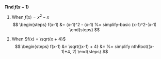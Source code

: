 **Find $f(x-1)$**

1. When $f(x) = x^2 - x$
$$
\begin{steps}
   f(x-1) &= (x-1)^2 - (x-1)
   %= simplify-basic (x-1)^2-(x-1)
\end{steps}
$$

2. When $f(x) = \sqrt{x + 4}$
$$
\begin{steps}
   f(x-1) &= \sqrt{(x-1) + 4}
   &= %= simplify nthRoot((x-1)+4, 2)
\end{steps}
$$
